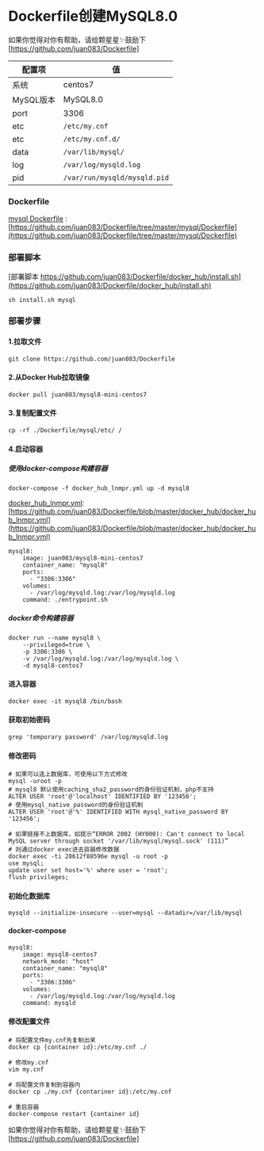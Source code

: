 Dockerfile创建MySQL8.0
====

如果你觉得对你有帮助，请给颗星星✨鼓励下[https://github.com/juan083/Dockerfile]

配置项 | 值  
-|-
系统 | centos7
MySQL版本 | MySQL8.0
port | 3306
etc | `/etc/my.cnf`
etc | `/etc/my.cnf.d/`
data | `/var/lib/mysql/`
log | `/var/log/mysqld.log`
pid | `/var/run/mysqld/mysqld.pid`

### Dockerfile

[mysql Dockerfile](https://github.com/juan083/Dockerfile/tree/master/mysql/Dockerfile) : [https://github.com/juan083/Dockerfile/tree/master/mysql/Dockerfile](https://github.com/juan083/Dockerfile/tree/master/mysql/Dockerfile)

### 部署脚本
[部署脚本 https://github.com/juan083/Dockerfile/docker_hub/install.sh](https://github.com/juan083/Dockerfile/docker_hub/install.sh)

```
sh install.sh mysql
```

### 部署步骤
#### 1.拉取文件
```
git clone https://github.com/juan083/Dockerfile
```

#### 2.从Docker Hub拉取镜像
```
docker pull juan083/mysql8-mini-centos7
```

#### 3.复制配置文件
```
cp -rf ./Dockerfile/mysql/etc/ /
```

#### 4.启动容器
##### 使用docker-compose构建容器
```
docker-compose -f docker_hub_lnmpr.yml up -d mysql8
```

[docker_hub_lnmpr.yml](https://github.com/juan083/Dockerfile/blob/master/docker_hub/docker_hub_lnmpr.yml): [https://github.com/juan083/Dockerfile/blob/master/docker_hub/docker_hub_lnmpr.yml](https://github.com/juan083/Dockerfile/blob/master/docker_hub/docker_hub_lnmpr.yml)

```
mysql8:
    image: juan083/mysql8-mini-centos7
    container_name: "mysql8"
    ports:
      - "3306:3306"
    volumes:
      - /var/log/mysqld.log:/var/log/mysqld.log
    command: ./entrypoint.sh
```

##### docker命令构建容器
```
docker run --name mysql8 \
    --privileged=true \
    -p 3306:3306 \
    -v /var/log/mysqld.log:/var/log/mysqld.log \
    -d mysql8-centos7
```

#### 进入容器
```
docker exec -it mysql8 /bin/bash
```

#### 获取初始密码
```
grep 'temporary password' /var/log/mysqld.log
```

#### 修改密码
```
# 如果可以连上数据库，可使用以下方式修改
mysql -uroot -p
# mysql8 默认使用caching_sha2_password的身份验证机制，php不支持
ALTER USER 'root'@'localhost' IDENTIFIED BY '123456';
# 使用mysql_native_password的身份验证机制
ALTER USER 'root'@'%' IDENTIFIED WITH mysql_native_password BY '123456';

# 如果链接不上数据库，如提示“ERROR 2002 (HY000): Can't connect to local MySQL server through socket '/var/lib/mysql/mysql.sock' (111)”
# 则通过docker exec进去容器修改数据
docker exec -ti 28612f88596e mysql -u root -p
use mysql;
update user set host='%' where user = 'root';
flush privileges;
```

#### 初始化数据库
```
mysqld --initialize-insecure --user=mysql --datadir=/var/lib/mysql
```

#### docker-compose
```
mysql8:
    image: mysql8-centos7
    network_mode: "host"
    container_name: "mysql8"
    ports:
      - "3306:3306"
    volumes:
      - /var/log/mysqld.log:/var/log/mysqld.log
    command: mysqld
```

#### 修改配置文件
```
# 将配置文件my.cnf先复制出来
docker cp {container id}:/etc/my.cnf ./

# 修改my.cnf
vim my.cnf

# 将配置文件复制到容器内
docker cp ./my.cnf {contariner id}:/etc/my.cnf

# 重启容器
docker-compose restart {container id}
```

如果你觉得对你有帮助，请给颗星星✨鼓励下 [https://github.com/juan083/Dockerfile]
